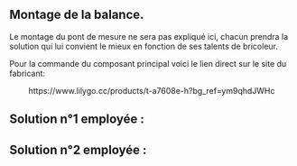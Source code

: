


## Montage de la balance.
Le montage du pont de mesure ne sera pas expliqué ici, chacun prendra la solution qui lui convient le mieux en fonction de ses talents de bricoleur.




Pour la commande du composant principal voici le lien direct sur le site du fabricant:

<p align="center">
 https://www.lilygo.cc/products/t-a7608e-h?bg_ref=ym9qhdJWHc
 </p>

## Solution n°1 employée :

## Solution n°2 employée :


